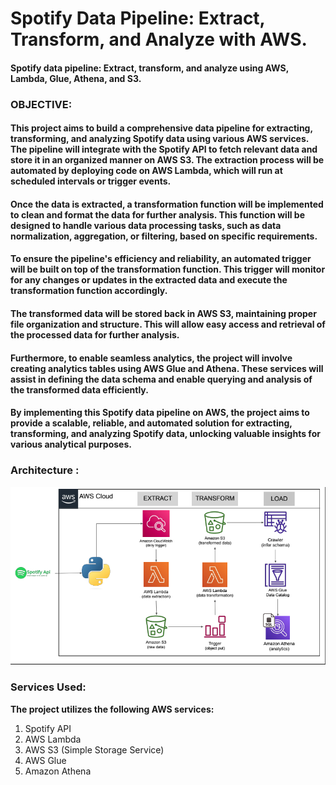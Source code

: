 # Spotify Data Pipeline: Extract, Transform, and Analyze with AWS.

#### Spotify data pipeline: Extract, transform, and analyze using AWS, Lambda, Glue, Athena, and S3.

### OBJECTIVE:
#### This project aims to build a comprehensive data pipeline for extracting, transforming, and analyzing Spotify data using various AWS services. The pipeline will integrate with the Spotify API to fetch relevant data and store it in an organized manner on AWS S3. The extraction process will be automated by deploying code on AWS Lambda, which will run at scheduled intervals or trigger events.
#### Once the data is extracted, a transformation function will be implemented to clean and format the data for further analysis. This function will be designed to handle various data processing tasks, such as data normalization, aggregation, or filtering, based on specific requirements.
#### To ensure the pipeline's efficiency and reliability, an automated trigger will be built on top of the transformation function. This trigger will monitor for any changes or updates in the extracted data and execute the transformation function accordingly.
#### The transformed data will be stored back in AWS S3, maintaining proper file organization and structure. This will allow easy access and retrieval of the processed data for further analysis.
#### Furthermore, to enable seamless analytics, the project will involve creating analytics tables using AWS Glue and Athena. These services will assist in defining the data schema and enable querying and analysis of the transformed data efficiently.
#### By implementing this Spotify data pipeline on AWS, the project aims to provide a scalable, reliable, and automated solution for extracting, transforming, and analyzing Spotify data, unlocking valuable insights for various analytical purposes.

### Architecture :
![Architecture](https://github.com/SaiSurajSuravajhala/Spotify_End_to_End_DataEngineering_Project/blob/main/Project%20Archicture.png)

### Services Used:
**The project utilizes the following AWS services:**

1. Spotify API
2. AWS Lambda
3. AWS S3 (Simple Storage Service)
4. AWS Glue
5. Amazon Athena

